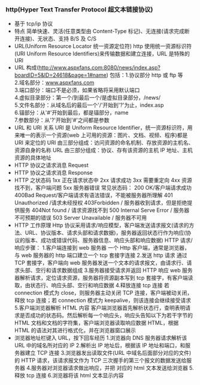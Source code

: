 ### http(Hyper Text Transfer Protocol 超文本链接协议)

- 基于 tcp/ip 协议
- 特点
  简单快速、灵活(任意类型由 Content-Type 标记)、无连接(请求完成断开连接)、无状态、支持 B/S 及 C/S
- URL(Uniform Resource Locator 统一资源定位符)
  http 使用统一资源标识符(URI Uniform Resource Identifiers)来传输数据和建立连接，URL 是特殊的 URI
- URL 构成(http://www.aspxfans.com:8080/news/index.asp?boardID=5&ID=24618&page=1#name)
  包括：1.协议部分 http 或 ftp 等<br> 2.域名部分：www.aspxfans.com<br> 3.端口部分：端口不是必须，如果省略将采用默认端口<br> 4.虚拟目录部分：第一个/到最后一个/是虚拟目录部分，/news/<br> 5.文件名部分：从域名后的最后一个'/'开始到'?'为止，index.asp<br> 6.锚部分：从'#'开始到最后，都是锚部分，name<br> 7.参数部分：从'?'开始到'#'之间都是参数
- URL 和 URI 关系
  URI 是 Uniform Resource Identifier，统一资源标识符，用来唯一的表示一个资源(web 上可用的资源：图片、文档、视频、程序)都是 URI 来定位的
  URI 由三部分组成：访问资源的命名机制、存放资源的主机名、资源自身的名称
  URL 由三部分组成：协议、存有该资源的主机 IP 地址、主机资源的具体地址
- HTTP 协议之请求消息 Request
- HTTP 协议之请求消息 Response
- HTTP 之状态码
  1xx 正在请求状态中
  2xx 请求成功
  3xx 需要重定向
  4xx 资源找不到，客户端问题
  5xx 服务器错误
  常见状态码：
  200 OK/客户端请求成功
  400Bad Request/客户端请求有语法错误，不能被服务器所理解
  401 Unauthorized /请求未经授权
  403Forbidden / 服务器收到请求，但是拒绝提供服务
  404Not found / 请求资源找不到
  500 Internal Serve Error / 服务器不可预期的错误
  503 Server Unavailable / 服务器不可用
- HTTP 工作原理
  Http 协议采用请求/响应模型，客户端发送请求报文(请求的方法、URL、协议版本、请求头部和请求数据)，服务器返回状态行作为响应(协议的版本、成功或错误代码、服务器信息、响应头部和响应数据)
  HTTP 请求/响应步骤： 1.客户端连接到 web 服务器
  一个 Http 客户端，通常是浏览器，与 web 服务器的 http 端口建立一个 tcp 套接字连接 2.发送 http 请求
  通过 TCP 套接字，客户端向 web 服务器发送一个文本的请求报文，由请求行、请求头部、空行和请求数据组成 3.服务器接受请求并返回 HTTP 响应
  web 服务器解析请求，定位请求资源，服务器将资源副本写到 tcp 套接字，有客户端读取，由状态行、响应头部、空行和响应数据 4.释放连接 tcp 连接
  若 connection 模式为 close，则服务器主动关闭 TCP 连接，客户端被动关闭，释放 tcp 连接；若 connection 模式为 keepalive，则该连接会继续接受请求 5.客户端浏览器解析 HTML 内容
  客户端浏览器首先解析状态行，查明表明请求是否成功的状态码。然后解析每一个响应头，响应头告知以下为若干字节的 HTML 文档和文档的字符集，客户端浏览器读取响应数据 HTML，根据 HTML 的语法对其进行格式化，并在浏览器窗口展示
- 浏览器地址栏键入 URL，按下回车经历 1.浏览器向 DNS 服务器请求解析该 URL 中的域名所对应的 IP 2.解析出 IP 地址后，根据该 IP 地址和端口，和服务器建立 TCP 连接 3.浏览器发出读取文件(URL 中域名后面部分对应的文件)的 HTTP 请求，该请求报文作为 TCP 三次握手的第三个报文的数据发送给服务器 4.服务器对浏览器请求做出响应，并把 对应的 html 文本发送给浏览器 5.释放 tcp 连接 6.浏览器将该 html 文本显示内容
